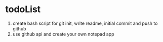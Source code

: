 # todoList

1) create bash script for git init, write readme, initial commit and push to github </br>
2) use github api and create your own notepad app

